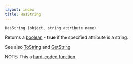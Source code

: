 ```yaml
---
layout: index
title: HasString
---
```


    HasString (object, string attribute name)

Returns a [boolean](../types/boolean.html) - **true** if the specified attribute is a string.

See also [ToString](tostring.html) and [GetString](getstring.html)

NOTE: This a [hard-coded function](hardcoded.html).
